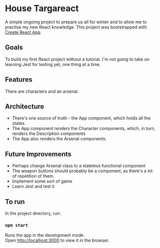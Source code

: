 # House Targareact

A simple ongoing project to prepare us all for winter and to allow me to practise my new React knowledge. This project was bootstrapped with [Create React App](https://github.com/facebook/create-react-app).

## Goals

To build my first React project without a tutorial. I'm not going to take on learning Jest for testing yet, one thing at a time. 

## Features 

There are characters and an arsenal. 
  
## Architecture 

- There's one source of truth - the App component, which holds all the states. 
- The App component renders the Character components, which, in turn, renders the Description components
- The App also renders the Arsenal components. 

## Future Improvements

- Perhaps change Arsenal class to a stateless functional component
- The weapon buttons should probably be a component, as there's a lot of repetition of them. 
- Implement some sort of game
- Learn Jest and test it

## To run

In the project directory, run:

### `npm start`

Runs the app in the development mode.<br>
Open [http://localhost:3000](http://localhost:3000) to view it in the browser.
